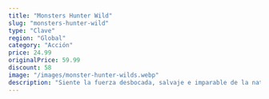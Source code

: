 ```yaml
---
title: "Monsters Hunter Wild"
slug: "monsters-hunter-wild"
type: "Clave"
region: "Global"
category: "Acción"
price: 24.99
originalPrice: 59.99
discount: 58
image: "/images/monster-hunter-wilds.webp"
description: "Siente la fuerza desbocada, salvaje e imparable de la naturaleza en entornos que se transforman drásticamente de un momento a otro.Esta es una historia de monstruos y humanos, y sus dificultades para coexistir en armonía en un mundo de dualidades.Cumple tu deber como cazador rastreando y derrotando monstruos poderosos, y forjando imponentes armas y armaduras nuevas con los materiales que recojas durante tus cacerías mientras descubres el vínculo entre la gente de las Tierras Prohibidas y las zonas que habitan.En Monster Hunter Wilds vivirás la experiencia de caza definitiva."
---
```

